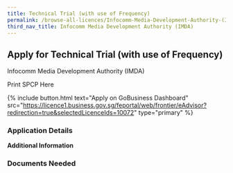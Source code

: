 ```yaml
---
title: Technical Trial (with use of Frequency)
permalink: /browse-all-licences/Infocomm-Media-Development-Authority-(IMDA)/Technical-Trial-(with-use-of-Frequency)
third_nav_title: Infocomm Media Development Authority (IMDA)
---
```


## Apply for Technical Trial (with use of Frequency)

Infocomm Media Development Authority (IMDA)

Print SPCP Here


{% include button.html text="Apply on GoBusiness Dashboard" src="https://licence1.business.gov.sg/feportal/web/frontier/eAdvisor?redirection=true&selectedLicenceIds=10072" type="primary" %}

### Application Details

**Additional Information**

### Documents Needed

